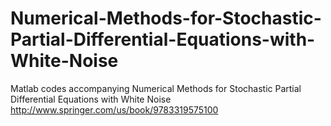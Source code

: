 # Numerical-Methods-for-Stochastic-Partial-Differential-Equations-with-White-Noise
Matlab codes accompanying Numerical Methods for Stochastic Partial Differential Equations with White Noise http://www.springer.com/us/book/9783319575100
